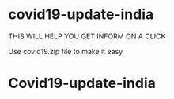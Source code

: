# covid19-update-india

THIS WILL HELP YOU GET INFORM ON A CLICK

Use covid19.zip file to make it easy

# Covid19-update-india
